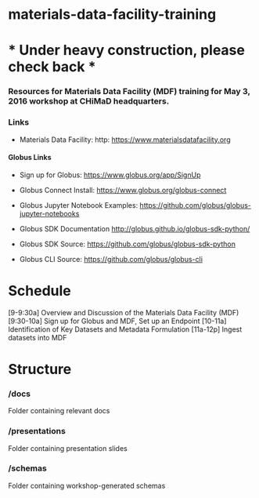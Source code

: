 # materials-data-facility-training

# * Under heavy construction, please check back *

### Resources for Materials Data Facility (MDF) training for May 3, 2016 workshop at CHiMaD headquarters.

### Links
* Materials Data Facility: http: https://www.materialsdatafacility.org

#### Globus Links
* Sign up for Globus: https://www.globus.org/app/SignUp
* Globus Connect Install: https://www.globus.org/globus-connect
* Globus Jupyter Notebook Examples: https://github.com/globus/globus-jupyter-notebooks

* Globus SDK Documentation http://globus.github.io/globus-sdk-python/
* Globus SDK Source: https://github.com/globus/globus-sdk-python
* Globus CLI Source: https://github.com/globus/globus-cli

# Schedule
[9-9:30a]	Overview and Discussion of the Materials Data Facility (MDF)
[9:30-10a]	Sign up for Globus and MDF, Set up an Endpoint
[10-11a]	Identification of Key Datasets and Metadata Formulation
[11a-12p]	Ingest datasets into MDF


# Structure
### /docs
Folder containing relevant docs

### /presentations
Folder containing presentation slides

### /schemas
Folder containing workshop-generated schemas
